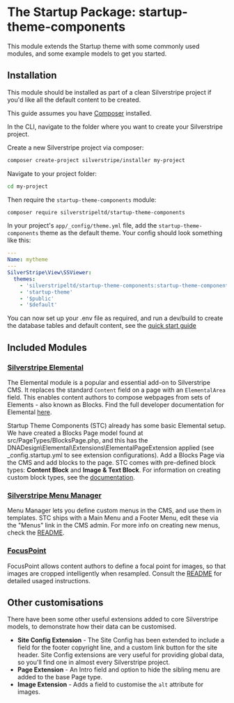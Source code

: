 # The Startup Package: startup-theme-components

This module extends the Startup theme with some commonly used modules, and some example models to get you started.

## Installation
This module should be installed as part of a clean Silverstripe project if you'd like all the default content to be created.

This guide assumes you have [Composer](https://getcomposer.org/) installed.

In the CLI, navigate to the folder where you want to create your Silverstripe project.

Create a new Silverstripe project via composer:
```bash
composer create-project silverstripe/installer my-project
```

Navigate to your project folder:
```bash
cd my-project
```

Then require the `startup-theme-components` module:
```bash
composer require silverstripeltd/startup-theme-components
```

In your project's `app/_config/theme.yml` file, add the `startup-theme-components` theme as the default theme.
Your config should look something like this:
```yaml
---
Name: mytheme
---
SilverStripe\View\SSViewer:
  themes:
    - 'silverstripeltd/startup-theme-components:startup-theme-components'
    - 'startup-theme'
    - '$public'
    - '$default'
```

You can now set up your .env file as required, and run a dev/build to create the database tables and default content,
see the [quick start guide](https://docs.silverstripe.org/en/6/getting_started/#quickstart-installation)

## Included Modules

### [Silverstripe Elemental](https://github.com/silverstripe/silverstripe-elemental)
The Elemental module is a popular and essential add-on to Silverstripe CMS. It replaces the standard `Content` field on 
a page with an `ElementalArea` field. This enables content authors to compose webpages from sets of Elements - also 
known as Blocks. Find the full developer documentation for Elemental [here](https://docs.silverstripe.org/en/5/optional_features/elemental/).

Startup Theme Components (STC) already has some basic Elemental setup. We have created a Blocks Page model found at 
src/PageTypes/BlocksPage.php, and this has the DNADesign\Elemental\Extensions\ElementalPageExtension applied (see 
_config.startup.yml to see extension configurations). Add a Blocks Page via the CMS and add blocks to the page. STC 
comes with pre-defined block types: **Content Block** and **Image & Text Block**. For information on creating custom 
block types, see the [documentation](https://docs.silverstripe.org/en/5/optional_features/elemental/defining-you-own-elements/). 

### [Silverstripe Menu Manager](https://github.com/WPP-Public/akqa-nz-silverstripe-menumanager)
Menu Manager lets you define custom menus in the CMS, and use them in templates. STC ships with a Main Menu and a Footer
Menu, edit these via the "Menus" link in the CMS admin. For more info on creating new menus, check the [README](https://github.com/WPP-Public/akqa-nz-silverstripe-menumanager#silverstripe-menu-manager).

### [FocusPoint](https://github.com/jonom/silverstripe-focuspoint)
FocusPoint allows content authors to define a focal point for images, so that images are cropped intelligently when resampled.
Consult the [README](https://github.com/jonom/silverstripe-focuspoint?tab=readme-ov-file) for detailed usaged instructions.

## Other customisations
There have been some other useful extensions added to core Silverstripe models, to demonstrate how their data can be 
customised.

* **Site Config Extension** - The Site Config has been extended to include a field for the footer copyright line, and a 
custom link button for the site header. Site Config extensions are very useful for providing global data, so you'll 
find one in almost every Silverstripe project.
* **Page Extension** - An Intro field and option to hide the sibling menu are added to the base Page type.
* **Image Extension** - Adds a field to customise the `alt` attribute for images.
